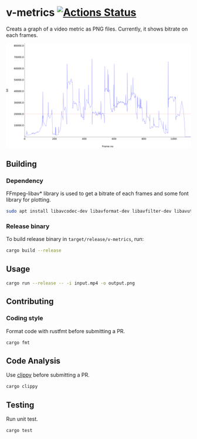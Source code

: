 # v-metrics [![Actions Status](https://github.com/takehirokj/v-metrics/workflows/v-metrics/badge.svg)](https://github.com/takehirokj/v-metrics/actions)

Creats a graph of a video metric as PNG files. Currently, it shows bitrate on each frames.

![Image](example/output.png)

## Building
### Dependency
FFmpeg-libav* library is used to get a bitrate of each frames and some font library for plotting.
```sh
sudo apt install libavcodec-dev libavformat-dev libavfilter-dev libavutil-dev libfontconfig1-dev
```

### Release binary
To build release binary in `target/release/v-metrics`, run:

```sh
cargo build --release
```

## Usage
```sh
cargo run --release -- -i input.mp4 -o output.png
```

## Contributing
### Coding style
Format code with rustfmt before submitting a PR.
```sh
cargo fmt
```

## Code Analysis
Use [clippy](https://github.com/rust-lang/rust-clippy) before submitting a PR.
```sh
cargo clippy
```

## Testing
Run unit test.
```sh
cargo test
```

